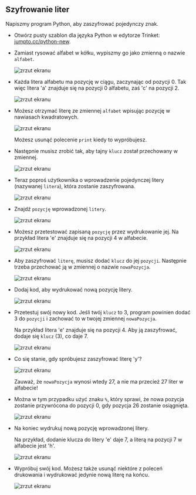 ## Szyfrowanie liter

Napiszmy program Python, aby zaszyfrować pojedynczy znak.

+ Otwórz pusty szablon dla języka Python w edytorze Trinket: <a href="http://jumpto.cc/python-new" target="_blank">jumpto.cc/python-new</a>.

+ Zamiast rysować alfabet w kółku, wypiszmy go jako zmienną o nazwie `alfabet`.
    
    ![zrzut ekranu](images/messages-alphabet.png)

+ Każda litera alfabetu ma pozycję w ciągu, zaczynając od pozycji 0. Tak więc litera 'a' znajduje się na pozycji 0 alfabetu, zaś 'c' na pozycji 2.
    
    ![zrzut ekranu](images/messages-array.png)

+ Możesz otrzymać literę ze zmiennej `alfabet` wpisując pozycję w nawiasach kwadratowych.
    
    ![zrzut ekranu](images/messages-alphabet-array.png)
    
    Możesz usunąć polecenie `print` kiedy to wypróbujesz.

+ Następnie musisz zrobić tak, aby tajny `klucz` został przechowany w zmiennej.
    
    ![zrzut ekranu](images/messages-key.png)

+ Teraz poproś użytkownika o wprowadzenie pojedynczej litery (nazywanej `litera`), która zostanie zaszyfrowana.
    
    ![zrzut ekranu](images/messages-character.png)

+ Znajdź `pozycję` wprowadzonej `litery`.
    
    ![zrzut ekranu](images/messages-position.png)

+ Możesz przetestować zapisaną `pozycję` przez wydrukowanie jej. Na przykład litera 'e' znajduje się na pozycji 4 w alfabecie.
    
    ![zrzut ekranu](images/messages-position-test.png)

+ Aby zaszyfrować `literę`, musisz dodać `klucz` do jej `pozycji`. Następnie trzeba przechować ją w zmiennej o nazwie `nowaPozycja`.
    
    ![zrzut ekranu](images/messages-newposition.png)

+ Dodaj kod, aby wydrukować nową pozycję litery.
    
    ![zrzut ekranu](images/messages-newposition-print.png)

+ Przetestuj swój nowy kod. Jeśli twój `klucz` to 3, program powinien dodać 3 do `pozycji` i zachować to w twojej zmiennej `nowaPozycja`.
    
    Na przykład litera 'e' znajduje się na pozycji 4. Aby ją zaszyfrować, dodaje się `klucz` (3), co daje 7.
    
    ![zrzut ekranu](images/messages-newposition-test.png)

+ Co się stanie, gdy spróbujesz zaszyfrować literę 'y'?
    
    ![zrzut ekranu](images/messages-modulus-bug.png)
    
    Zauważ, że `nowaPozycja` wynosi wtedy 27, a nie ma przecież 27 liter w alfabecie!

+ Można w tym przypadku użyć znaku `%`, który sprawi, że nowa pozycja zostanie przywrócona do pozycji 0, gdy pozycja 26 zostanie osiągnięta.
    
    ![zrzut ekranu](images/messages-modulus.png)

+ Na koniec wydrukuj nową pozycję wprowadzonej litery.
    
    Na przykład, dodanie klucza do litery 'e' daje 7, a literą na pozycji 7 w alfabecie jest 'h'.
    
    ![zrzut ekranu](images/messages-newcharacter.png)

+ Wypróbuj swój kod. Możesz także usunąć niektóre z poleceń drukowania i wydrukować jedynie nową literę na końcu.
    
    ![zrzut ekranu](images/messages-enc-test.png)